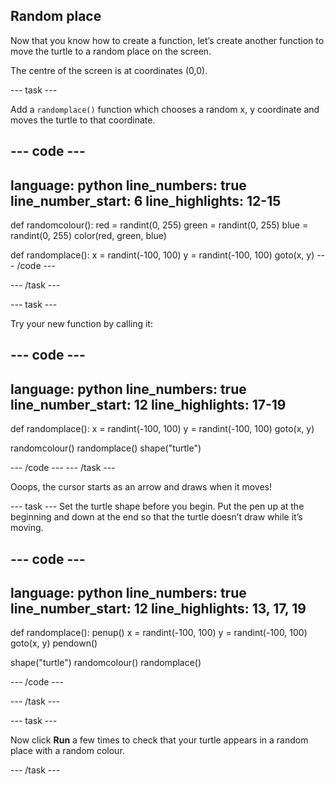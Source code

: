 ## Random place

Now that you know how to create a function, let’s create another function to move the turtle to a random place on the screen. 

The centre of the screen is at coordinates (0,0). 

--- task ---

Add a `randomplace()` function which chooses a random x, y coordinate and moves the turtle to that coordinate.

--- code ---
---
language: python
line_numbers: true
line_number_start: 6
line_highlights: 12-15
---
def randomcolour():
    red = randint(0, 255)
    green = randint(0, 255)
    blue = randint(0, 255)
    color(red, green, blue)

def randomplace():
    x = randint(-100, 100)
    y = randint(-100, 100)
    goto(x, y)
--- /code ---

--- /task ---

--- task ---

Try your new function by calling it:

--- code ---
---
language: python
line_numbers: true
line_number_start: 12
line_highlights: 17-19
---
def randomplace():
    x = randint(-100, 100)
    y = randint(-100, 100)
    goto(x, y)

randomcolour()
randomplace()
shape("turtle")

--- /code ---
--- /task ---
    
Ooops, the cursor starts as an arrow and draws when it moves!

--- task ---
Set the turtle shape before you begin.
Put the pen up at the beginning and down at the end so that the turtle doesn’t draw while it’s moving.

--- code ---
---
language: python
line_numbers: true
line_number_start: 12
line_highlights: 13, 17, 19
---
def randomplace():
    penup()
    x = randint(-100, 100)
    y = randint(-100, 100)
    goto(x, y)
    pendown()

shape("turtle")
randomcolour()
randomplace()

--- /code ---

--- /task ---
 
--- task ---

Now click **Run** a few times to check that your turtle appears in a random place with a random colour.

--- /task ---

